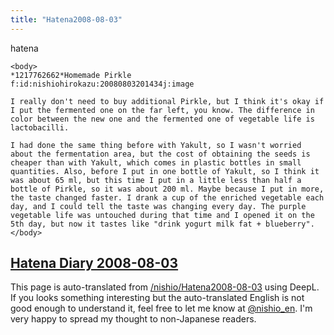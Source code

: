 ```yaml
---
title: "Hatena2008-08-03"
---
```


hatena

```
<body>
*1217762662*Homemade Pirkle
f:id:nishiohirokazu:20080803201434j:image

I really don't need to buy additional Pirkle, but I think it's okay if I put the fermented one on the far left, you know. The difference in color between the new one and the fermented one of vegetable life is lactobacilli.

I had done the same thing before with Yakult, so I wasn't worried about the fermentation area, but the cost of obtaining the seeds is cheaper than with Yakult, which comes in plastic bottles in small quantities. Also, before I put in one bottle of Yakult, so I think it was about 65 ml, but this time I put in a little less than half a bottle of Pirkle, so it was about 200 ml. Maybe because I put in more, the taste changed faster. I drank a cup of the enriched vegetable each day, and I could tell the taste was changing every day. The purple vegetable life was untouched during that time and I opened it on the 5th day, but now it tastes like "drink yogurt milk fat + blueberry".
</body>
```


[Hatena Diary 2008-08-03](https://nishiohirokazu.hatenadiary.org/archive/2008/08/03)
---
This page is auto-translated from [/nishio/Hatena2008-08-03](https://scrapbox.io/nishio/Hatena2008-08-03) using DeepL. If you looks something interesting but the auto-translated English is not good enough to understand it, feel free to let me know at [@nishio_en](https://twitter.com/nishio_en). I'm very happy to spread my thought to non-Japanese readers.